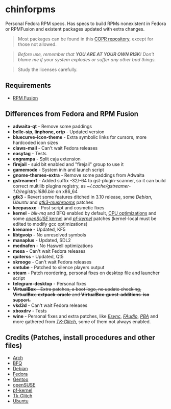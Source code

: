 # chinforpms

Personal Fedora RPM specs. Has specs to build RPMs nonexistent in Fedora or
RPMFusion and existent packages updated with extra changes.

> Most packages can be found in this [COPR repository](https://copr.fedorainfracloud.org/coprs/phantomx/chinforpms), except for those not allowed.

>_Before use, remember that **YOU ARE AT YOUR OWN RISK**! Don't blame me if your
>system explodes or suffer any other bad things._

>Study the licenses carefully.

## Requirements

 * [RPM Fusion](https://rpmfusion.org)

## Differences from Fedora and RPM Fusion

 * **adwaita-qt** - Remove some paddings
 * **belle-sip, linphone, ortp** - Updated version
 * **bluecurve-icon-theme** - Extra symbolic links for cursors, more hardcoded icon sizes
 * **claws-mail** - Can't wait Fedora releases
 * **easytag** - Tests
 * **engrampa** - Split caja extension
 * **firejail** - suid bit enabled and "firejail" group to use it
 * **gamemode** - System inih and launch script
 * **gnome-themes-extra** - Remove some paddings from Adwaita
 * **gstreamer1** - Added suffix -32/-64 to gst-plugin-scanner, so it can build
                    correct multilib plugins registry, as
                    _~/.cache/gstreamer-1.0/registry.i686.bin_ on x86_64
 * **gtk3** - Revert some features ditched in 3.10 release, some _Debian_,
              _Ubuntu_ and [_gtk3-mushrooms_](https://github.com/TomaszGasior/gtk3-mushrooms) patches
 * **keepassxc** - Post script and cosmetic fixes
 * **kernel** - _blk-mq_ and BFQ enabled by default, [CPU optimizations](https://github.com/graysky2/kernel_gcc_patch) and some
                [_openSUSE_ kernel](http://kernel.opensuse.org/cgit/kernel-source) and [_pf-kernel_](https://gitlab.com/post-factum/pf-kernel/wikis/README) patches
                (kernel-local must be edited to modify gcc optimizations)
 * **krename** - Updated, KF5
 * **libtgvoip** - No unresolved symbols
 * **manaplus** - Updated, SDL2
 * **mednafen** - No Haswell optimizations
 * **mesa** - Can't wait Fedora releases
 * **quiterss** - Updated, Qt5
 * **skrooge** - Can't wait Fedora releases
 * **smtube** - Patched to silence players output
 * **steam** - Patch reordering, personal fixes on desktop file and launcher script
 * **telegram-desktop** - Personal fixes
 * ~~**VirtualBox** - Extra patches, a boot logo, no update checking, **VirtualBox-extpack-oracle**
                    and **VirtualBox-guest-additions-iso** support.~~
 * **vkd3d** - Can't wait Fedora releases
 * **xboxdrv** - Tests
 * **wine** - Personal fixes and extra patches, like [_Esync_](https://github.com/zfigura/wine), [_FAudio_](https://github.com/FNA-XNA/FAudio), [_PBA_](https://github.com/acomminos/wine-pba) and
              more gathered from [_TK-Glitch_](https://github.com/Tk-Glitch/PKGBUILDS/tree/master/wine-tkg-git), some of them not always enabled.

## Credits (Patches, install procedures and other files)
* [Arch](https://www.archlinux.org)
* [BFQ](http://algo.ing.unimo.it/people/paolo/disk_sched)
* [Debian](https://www.debian.org)
* [Fedora](https://fedoraproject.org)
* [Gentoo](https://www.gentoo.org)
* [openSUSE](https://www.opensuse.org)
* [pf-kernel](https://gitlab.com/post-factum/pf-kernel)
* [Tk-Glitch](https://github.com/Tk-Glitch)
* [Ubuntu](https://www.ubuntu.com)
